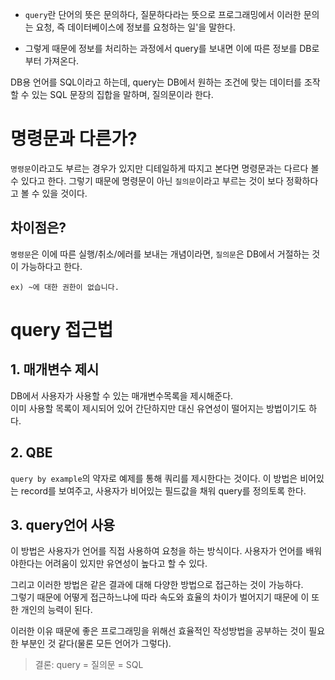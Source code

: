 - `query`란 단어의 뜻은 문의하다, 질문하다라는 뜻으로 프로그래밍에서 이러한 문의는 요청, 즉 데이터베이스에 정보를 요청하는 일'을 말한다.

- 그렇게 때문에 정보를 처리하는 과정에서 query를 보내면 이에 따른 정보를 DB로부터 가져온다.

DB용 언어를 SQL이라고 하는데, query는 DB에서 원하는 조건에 맞는 데이터를 조작할 수 있는 SQL 문장의 집합을 말하며, 질의문이라 한다.

# 명령문과 다른가?

`명령문`이라고도 부르는 경우가 있지만 디테일하게 따지고 본다면 명령문과는 다르다 볼 수 있다고 한다. 그렇기 때문에 명령문이 아닌 `질의문`이라고 부르는 것이 보다 정확하다고 볼 수 있을 것이다.

## 차이점은?

`명령문`은 이에 따른 실행/취소/에러를 보내는 개념이라면, `질의문`은 DB에서 거절하는 것이 가능하다고 한다.

```null
ex) ~에 대한 권한이 없습니다.
```

# query 접근법

## 1. 매개변수 제시

DB에서 사용자가 사용할 수 있는 매개변수목록을 제시해준다.  
이미 사용할 목록이 제시되어 있어 간단하지만 대신 유연성이 떨어지는 방법이기도 하다.

## 2. QBE

`query by example`의 약자로 예제를 통해 쿼리를 제시한다는 것이다. 이 방법은 비어있는 record를 보여주고, 사용자가 비어있는 필드값을 채워 query를 정의토록 한다.

## 3. query언어 사용

이 방법은 사용자가 언어를 직접 사용하여 요청을 하는 방식이다. 사용자가 언어를 배워야한다는 어려움이 있지만 유연성이 높다고 할 수 있다.

그리고 이러한 방법은 같은 결과에 대해 다양한 방법으로 접근하는 것이 가능하다.  
그렇기 때문에 어떻게 접근하느냐에 따라 속도와 효율의 차이가 벌어지기 때문에 이 또한 개인의 능력이 된다.

이러한 이유 때문에 좋은 프로그래밍을 위해선 효율적인 작성방법을 공부하는 것이 필요한 부분인 것 같다(물론 모든 언어가 그렇다).

> 결론: query = 질의문 = SQL